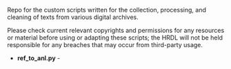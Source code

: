 Repo for the custom scripts written for the collection, processing, and cleaning of texts from various digital archives.

Please check current relevant copyrights and permissions for any resources or material before using or adapting these scripts; the HRDL will not be held responsible for any breaches that may occur from third-party usage.

- **ref_to_anl.py** - 
